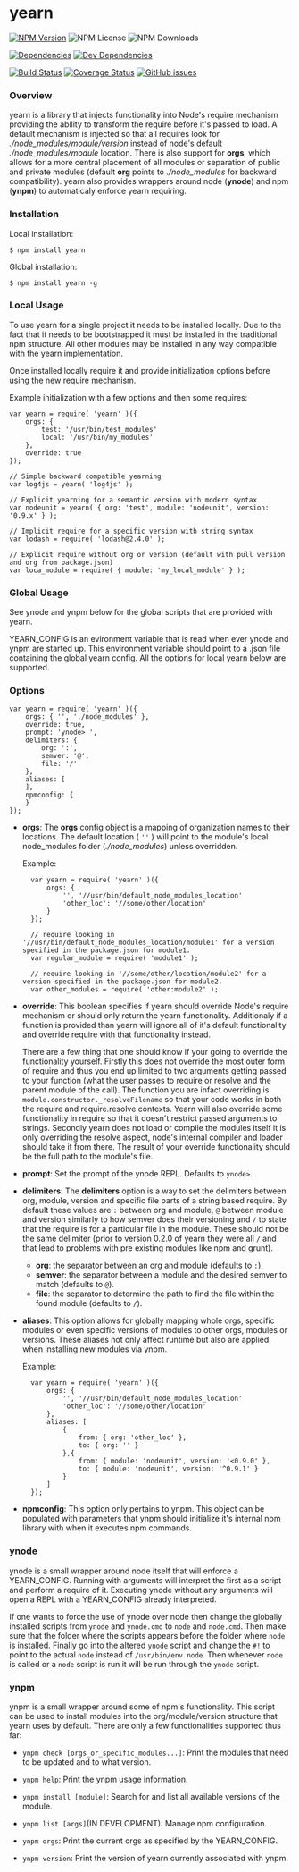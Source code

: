 # yearn

[![NPM Version](https://img.shields.io/npm/v/yearn.svg)](https://npmjs.org/package/yearn)
![NPM License](https://img.shields.io/npm/l/yearn.svg)
![NPM Downloads](https://img.shields.io/npm/dm/yearn.svg)

[![Dependencies](https://img.shields.io/david/doctorrustynelson/yearn.svg)](https://david-dm.org/doctorrustynelson/yearn#info=dependencies)
[![Dev Dependencies](https://img.shields.io/david/dev/doctorrustynelson/yearn.svg)](https://david-dm.org/doctorrustynelson/yearn#info=devDependencies)

[![Build Status](https://img.shields.io/travis/doctorrustynelson/yearn/master.svg)](http://travis-ci.org/doctorrustynelson/yearn)
[![Coverage Status](http://img.shields.io/coveralls/doctorrustynelson/yearn/master.svg)](https://coveralls.io/r/doctorrustynelson/yearn)
[![GitHub issues](https://img.shields.io/github/issues/doctorrustynelson/yearn.svg)](https://github.com/doctorrustynelson/yearn/issues)

### Overview
yearn is a library that injects functionality into Node's require mechanism providing the ability to transform the require before it's passed to load.  A default mechanism is injected so that all requires look for *./node_modules/module/version* instead of node's default *./node_modules/module* location. There is also support for __orgs__, which allows for a more central placement of all modules or separation of public and private modules (default __org__ points to *./node_modules* for backward compatibility).  yearn also provides wrappers around node (__ynode__) and npm (__ynpm__) to automaticaly enforce yearn requiring.

### Installation

Local installation:

    $ npm install yearn

Global installation:

    $ npm install yearn -g

### Local Usage
To use yearn for a single project it needs to be installed locally. Due to the fact that it needs to be bootstrapped it must be installed in the traditional npm structure. All other modules may be installed in any way compatible with the yearn implementation.

Once installed locally require it and provide initialization options before using the new require mechanism.

Example initialization with a few options and then some requires: 

	var yearn = require( 'yearn' )({ 
		orgs: {
			test: '/usr/bin/test_modules'
			local: '/usr/bin/my_modules'
		},
		override: true
	});
	
	// Simple backward compatible yearning 
	var log4js = yearn( 'log4js' );
	
	// Explicit yearning for a semantic version with modern syntax
	var nodeunit = yearn( { org: 'test', module: 'nodeunit', version: '0.9.x' } );
	
	// Implicit require for a specific version with string syntax
	var lodash = require( 'lodash@2.4.0' );
	
	// Explicit require without org or version (default with pull version and org from package.json) 
	var loca_module = require( { module: 'my_local_module' } );

### Global Usage

See ynode and ynpm below for the global scripts that are provided with yearn.

YEARN_CONFIG is an evironment variable that is read when ever ynode and ynpm are started up.  This environment variable should point to a .json file containing the global yearn config.  All the options for local yearn below are supported.

### Options

	var yearn = require( 'yearn' )({
		orgs: { '', './node_modules' },
		override: true,
		prompt: 'ynode> ',
		delimiters: {
			org: ':',
			semver: '@',
			file: '/'
		},
		aliases: [
		],
		npmconfig: {
		}
	});

+ __orgs__: The __orgs__ config object is a mapping of organization names to their locations.  The default location ( `''` ) will point to the module's local node_modules folder (*./node_modules*) unless overridden.
   
   Example:
   
		var yearn = require( 'yearn' )({
			orgs: { 
				'', '//usr/bin/default_node_modules_location' 
				'other_loc': '//some/other/location'	
			}
		});
	
		// require looking in '//usr/bin/default_node_modules_location/module1' for a version specified in the package.json for module1.
		var regular_module = require( 'module1' );  
	
		// require looking in '//some/other/location/module2' for a version specified in the package.json for module2.
		var other_modules = require( 'other:module2' );
  

+ __override__: This boolean specifies if yearn should override Node's require mechanism or should only return the yearn functionality.  Additionaly if a function is provided than yearn will ignore all of it's default functionality and override require with that functionality instead.

   There are a few thing that one should know if your going to override the functionality yourself.  Firstly this does not override the most outer form of require and thus you end up limited to two arguments getting passed to your function (what the user passes to require or resolve and the parent module of the call).  The function you are infact overriding is `module.constructor._resolveFilename` so that your code works in both the require and require.resolve contexts.  Yearn will also override some functionality in require so that it doesn't restrict passed arguments to strings.  Secondly yearn does not load or compile the modules itself it is only overriding the resolve aspect, node's internal compiler and loader should take it from there.  The result of your override functionality should be the full path to the module's file.

+ __prompt__: Set the prompt of the ynode REPL.  Defaults to `ynode>`.
   
+ __delimiters__: The __delimiters__ option is a way to set the delimiters between org, module, version and specific file parts of a string based require.  By default these values are `:` between org and module, `@` between module and version similarly to how semver does their versioning and `/` to state that the require is for a particular file in the module.  These should not be the same delimiter (prior to version 0.2.0 of yearn they were all `/` and that lead to problems with pre existing modules like npm and grunt).  

   + __org__: the separator between an org and module (defaults to `:`).
   + __semver__: the separator between a module and the desired semver to match (defaults to `@`).
   + __file__: the separator to determine the path to find the file within the found module (defaults to `/`).

+ __aliases__: This option allows for globally mapping whole orgs, specific modules or even specific versions of modules to other orgs, modules or versions.  These aliases not only affect runtime but also are applied when installing new modules via ynpm.

   Example:
   
		var yearn = require( 'yearn' )({
			orgs: { 
				'', '//usr/bin/default_node_modules_location' 
				'other_loc': '//some/other/location'	
			},
			aliases: [
				{
					from: { org: 'other_loc' },
					to: { org: '' }
				},{
					from: { module: 'nodeunit', version: '<0.9.0' },
					to: { module: 'nodeunit', version: '^0.9.1' }
				}		
			]
		});

+ __npmconfig__: This option only pertains to ynpm.  This object can be populated with parameters that ynpm should initialize it's internal npm library with when it executes npm commands. 

### ynode

ynode is a small wrapper around node itself that will enforce a YEARN_CONFIG.  Running with arguments will interpret the first as a script and perform a require of it.  Executing ynode without any arguments will open a REPL with a YEARN_CONFIG already interpreted.

If one wants to force the use of ynode over node then change the globally installed scripts from `ynode` and `ynode.cmd` to `node` and `node.cmd`.  Then make sure that the folder where the scripts appears before the folder where `node` is installed.  Finally go into the altered `ynode` script and change the `#!` to point to the actual `node` instead of `/usr/bin/env node`.  Then whenever `node` is called or a `node` script is run it will be run through the `ynode` script.

### ynpm

ynpm is a small wrapper around some of npm's functionality.  This script can be used to install modules into the org/module/version structure that yearn uses by default.  There are only a few functionalities supported thus far:

+ `ynpm check [orgs_or_specific_modules...]`: Print the modules that need to be updated and to what version.

+ `ynpm help`: Print the ynpm usage information.

+ `ynpm install [module]`: Search for and list all available versions of the module.

+ `ynpm list [args]`(IN DEVELOPMENT): Manage npm configuration.

+ `ynpm orgs`: Print the current orgs as specified by the YEARN_CONFIG.

+ `ynpm version`: Print the version of yearn currently associated with ynpm.
